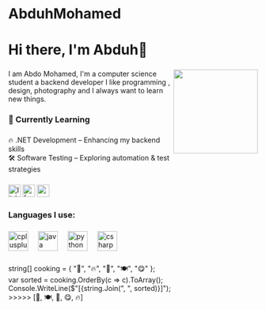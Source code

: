 # AbduhMohamed
<h1 align="left">Hi there, I'm Abduh👋</h1>

###

<img align="right" height="170" src="https://camo.githubusercontent.com/8d7db6cee873b2626e5e54af7762398ac6459aa2cc58c7a9aca327867a4658b9/68747470733a2f2f692e696d6775722e636f6d2f384d75705a48592e676966"  />

###

<p align="left">I am Abdo Mohamed, I'm a computer science student a backend developer  I like programming , design, photography and I always want to learn new things.</p>

###

<h3 align="left">🌱 Currently Learning</h3>

###

<p align="left">🔥 .NET Development – Enhancing my backend skills<br>🛠️ Software Testing – Exploring automation & test strategies</p>

###

<div align="left">
  <img src="https://img.shields.io/static/v1?message=LinkedIn&logo=linkedin&label=&color=0077B5&logoColor=white&labelColor=&style=flat" height="25" alt="linkedin logo"  />
  <img src="https://img.shields.io/static/v1?message=Facebook&logo=facebook&label=&color=1877F2&logoColor=white&labelColor=&style=flat" height="25" alt="facebook logo"  />
  <img src="https://img.shields.io/static/v1?message=Gmail&logo=gmail&label=&color=D14836&logoColor=white&labelColor=&style=flat" height="25" alt="gmail logo"  />
</div>

###

<h3 align="left">Languages I use:</h3>

###

<div align="left">
  <img src="https://cdn.jsdelivr.net/gh/devicons/devicon/icons/cplusplus/cplusplus-original.svg" height="40" alt="cplusplus logo"  />
  <img width="12" />
  <img src="https://cdn.jsdelivr.net/gh/devicons/devicon/icons/java/java-original.svg" height="40" alt="java logo"  />
  <img width="12" />
  <img src="https://cdn.jsdelivr.net/gh/devicons/devicon/icons/python/python-original.svg" height="40" alt="python logo"  />
  <img width="12" />
  <img src="https://cdn.jsdelivr.net/gh/devicons/devicon/icons/csharp/csharp-original.svg" height="40" alt="csharp logo"  />
</div>

###

<p align="left">string[] cooking = { "🥚", "🔥", "🍳", "🍽️", "😋" };
  <br>        
  var sorted = cooking.OrderBy(c => c).ToArray();
  <br>        
  Console.WriteLine($"[{string.Join(", ", sorted)}]");<br>>>>>> [🍳, 🍽️, 🥚, 😋, 🔥]
</p>

###
